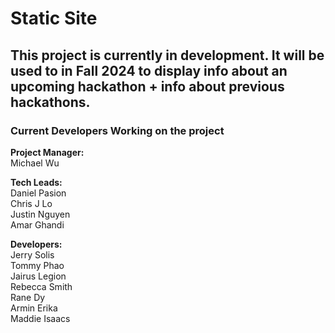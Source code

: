 # Static Site

## This project is currently in development. It will be used to in Fall 2024 to display info about an upcoming hackathon + info about previous hackathons.

### Current Developers Working on the project

**Project Manager:**  
Michael Wu

**Tech Leads:**  
Daniel Pasion  
Chris J Lo  
Justin Nguyen  
Amar Ghandi

**Developers:**  
Jerry Solis  
Tommy Phao  
Jairus Legion  
Rebecca Smith  
Rane Dy  
Armin Erika  
Maddie Isaacs
